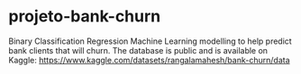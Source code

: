 # projeto-bank-churn
 Binary Classification Regression Machine Learning modelling to help predict bank clients that will churn. 
 The database is public and is available on Kaggle: https://www.kaggle.com/datasets/rangalamahesh/bank-churn/data
